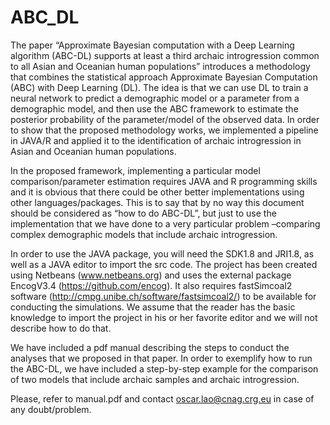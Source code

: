 # ABC_DL
The paper “Approximate Bayesian computation with a Deep Learning algorithm (ABC-DL) supports at least a third archaic introgression common to all Asian and Oceanian human populations” introduces a methodology that combines the statistical approach Approximate Bayesian Computation (ABC) with Deep Learning (DL). The idea is that we can use DL to train a neural network to predict a demographic model or a parameter from a demographic model, and then use the ABC framework to estimate the posterior probability of the parameter/model of the observed data. In order to show that the proposed methodology works, we implemented a pipeline in JAVA/R and applied it to the identification of archaic introgression in Asian and Oceanian human populations.

In the proposed framework, implementing a particular model comparison/parameter estimation requires JAVA and R programming skills and it is obvious that there could be other better implementations using other languages/packages. This is to say that by no way this document should be considered as “how to do ABC-DL”, but just to use the implementation that we have done to a very particular problem –comparing complex demographic models that include archaic introgression.

In order to use the JAVA package, you will need the SDK1.8 and JRI1.8, as well as a JAVA editor to import the src code. The project has been created using Netbeans (www.netbeans.org) and uses the external package EncogV3.4 (https://github.com/encog). It also requires fastSimcoal2 software (http://cmpg.unibe.ch/software/fastsimcoal2/) to be available for conducting the simulations. We assume that the reader has the basic knowledge to import the project in his or her favorite editor and we will not describe how to do that.

We have included a pdf manual describing the steps to conduct the analyses that we proposed in that paper. In order to exemplify how to run the ABC-DL, we have included a step-by-step example for the comparison of two models that include archaic samples and archaic introgression.

Please, refer to manual.pdf and contact oscar.lao@cnag.crg.eu in case of any doubt/problem.
